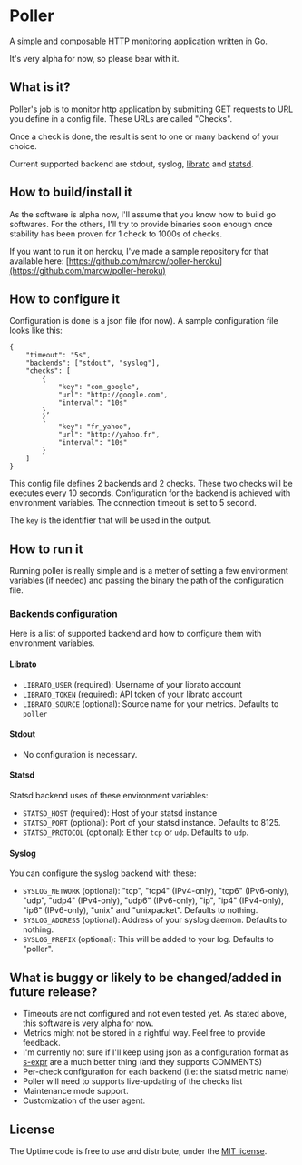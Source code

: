# Poller

A simple and composable HTTP monitoring application written in Go.

It's very alpha for now, so please bear with it.

## What is it?

Poller's job is to monitor http application by submitting GET requests to URL
you define in a config file. These URLs are called "Checks".

Once a check is done, the result is sent to one or many backend of your choice. 

Current supported backend are stdout, syslog,
[librato](http://metrics.librato.com/) and [statsd](://github.com/etsy/statsd).

## How to build/install it

As the software is alpha now, I'll assume that you know how to build go
softwares. For the others, I'll try to provide binaries soon enough once
stability has been proven for 1 check to 1000s of checks.

If you want to run it on heroku, I've made a sample repository for that
available here:
[https://github.com/marcw/poller-heroku](https://github.com/marcw/poller-heroku)

## How to configure it

Configuration is done is a json file (for now). A sample configuration file
looks like this:

    {
        "timeout": "5s",
        "backends": ["stdout", "syslog"],
        "checks": [
            {
                "key": "com_google",
                "url": "http://google.com",
                "interval": "10s"
            },
            {
                "key": "fr_yahoo",
                "url": "http://yahoo.fr",
                "interval": "10s"
            }
        ]
    }

This config file defines 2 backends and 2 checks. These two checks will be
executes every 10 seconds. Configuration for the backend is achieved with
environment variables. The connection timeout is set to 5 second.

The `key` is the identifier that will be used in the output.

## How to run it

Running poller is really simple and is a metter of setting a few environment
variables (if needed) and passing the binary the path of the configuration
file.

### Backends configuration

Here is a list of supported backend and how to configure them with environment
variables.

#### Librato

- `LIBRATO_USER` (required): Username of your librato account
- `LIBRATO_TOKEN` (required): API token of your librato account
- `LIBRATO_SOURCE` (optional): Source name for your metrics. Defaults to `poller`

#### Stdout

- No configuration is necessary.

#### Statsd

Statsd backend uses of these environment variables:

- `STATSD_HOST` (required): Host of your statsd instance
- `STATSD_PORT` (optional): Port of your statsd instance. Defaults to 8125.
- `STATSD_PROTOCOL` (optional): Either `tcp` or `udp`. Defaults to `udp`.

#### Syslog

You can configure the syslog backend with these:

- `SYSLOG_NETWORK` (optional): "tcp", "tcp4" (IPv4-only), "tcp6" (IPv6-only),
  "udp", "udp4" (IPv4-only), "udp6" (IPv6-only), "ip", "ip4" (IPv4-only), "ip6"
  (IPv6-only), "unix" and "unixpacket". Defaults to nothing.
- `SYSLOG_ADDRESS` (optional): Address of your syslog daemon. Defaults to nothing.
- `SYSLOG_PREFIX` (optional): This will be added to your log. Defaults to "poller".

## What is buggy or likely to be changed/added in future release?

- Timeouts are not configured and not even tested yet. As stated above, this software is very alpha for now.
- Metrics might not be stored in a rightful way. Feel free to provide feedback.
- I'm currently not sure if I'll keep using json as a configuration format as
  [s-expr](http://en.wikipedia.org/wiki/S-expression) are a much better thing
  (and they supports COMMENTS)
- Per-check configuration for each backend (i.e: the statsd metric name)
- Poller will need to supports live-updating of the checks list
- Maintenance mode support.
- Customization of the user agent.

## License

The Uptime code is free to use and distribute, under the [MIT license](https://github.com/marcw/poller/blob/master/LICENSE).
